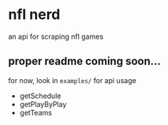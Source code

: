 # nfl nerd

an api for scraping nfl games 


## proper readme coming soon...

for now, look in `examples/` for api usage

* getSchedule
* getPlayByPlay
* getTeams



